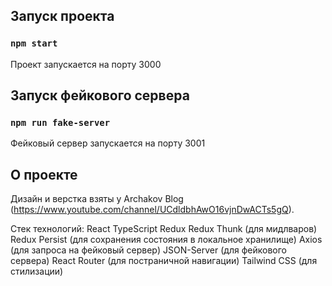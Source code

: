
## Запуск проекта

### `npm start`

Проект запускается на порту 3000

## Запуск фейкового сервера

### `npm run fake-server`

Фейковый сервер запускается на порту 3001


## О проекте

Дизайн и верстка взяты у Archakov Blog (https://www.youtube.com/channel/UCdldbhAwO16vjnDwACTs5gQ).

Стек технологий:
    React
    TypeScript
    Redux
    Redux Thunk (для мидлваров)
    Redux Persist (для сохранения состояния в локальное хранилище)
    Axios (для запроса на фейковый сервер)
    JSON-Server (для фейкового сервера)
    React Router (для постраничной навигации)
    Tailwind CSS (для стилизации)
    
